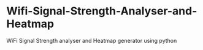 # Wifi-Signal-Strength-Analyser-and-Heatmap
WiFi Signal Strength analyser and Heatmap generator using python
